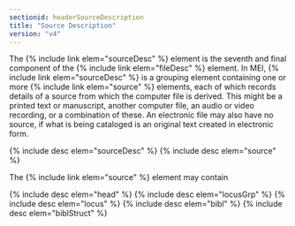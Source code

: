 ```yaml
---
sectionid: headerSourceDescription
title: "Source Description"
version: "v4"
---
```


The {% include link elem="sourceDesc" %} element is the seventh and final component of the {% include link elem="fileDesc" %} element. In MEI, {% include link elem="sourceDesc" %} is a grouping element containing one or more {% include link elem="source" %} elements, each of which records details of a source from which the computer file is derived. This might be a printed text or manuscript, another computer file, an audio or video recording, or a combination of these. An electronic file may also have no source, if what is being cataloged is an original text created in electronic form.

{% include desc elem="sourceDesc" %}
{% include desc elem="source" %}

The {% include link elem="source" %} element may contain

{% include desc elem="head" %}
{% include desc elem="locusGrp" %}
{% include desc elem="locus" %}
{% include desc elem="bibl" %}
{% include desc elem="biblStruct" %}

